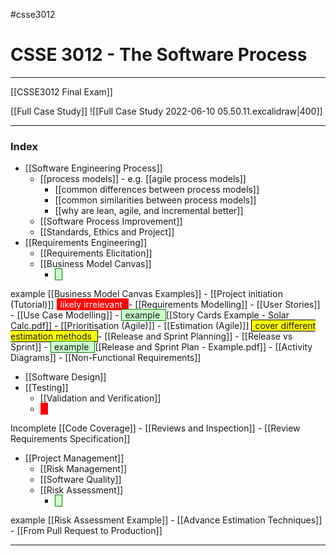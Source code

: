 #csse3012
# CSSE 3012 - The Software Process
___
[[CSSE3012 Final Exam]]

[[Full Case Study]]
![[Full Case Study 2022-06-10 05.50.11.excalidraw|400]]

___
### Index
- [[Software Engineering Process]]
	- [[process models]] - e.g. [[agile process models]]
		- [[common differences between process models]]
		- [[common similarities between process models]]
		- [[why are lean, agile, and incremental better]]
	- [[Software Process Improvement]]
	- [[Standards, Ethics and Project]]
- [[Requirements Engineering]]
	- [[Requirements Elicitation]]
	- [[Business Model Canvas]]
		- <span style="background-color: #cfc ; padding-left: 5px; padding-right: 5px; border: 1px solid green;">
example 
</span> [[Business Model Canvas Examples]]
	- [[Project initiation (Tutorial)]] <span style="color: white; background-color: red ; padding-left: 5px; padding-right: 5px; border: 1px solid red;">
likely irrelevant 
</span>
	- [[Requirements Modelling]]
		- [[User Stories]]
		- [[Use Case Modelling]]
		- <span style="background-color: #cfc ; padding-left: 5px; padding-right: 5px; border: 1px solid green;">
example 
</span> [[Story Cards Example - Solar Calc.pdf]]
	- [[Prioritisation (Agile)]]
	- [[Estimation (Agile)]] <span style="background-color: yellow; padding-left: 5px; padding-right: 5px; border: 1px solid black;">
cover different estimation methods 
</span>
	- [[Release and Sprint Planning]]
		- [[Release vs Sprint]]
		- <span style="background-color: #cfc ; padding-left: 5px; padding-right: 5px; border: 1px solid green;">
example 
</span> [[Release and Sprint Plan - Example.pdf]]
	- [[Activity Diagrams]]
	- [[Non-Functional Requirements]]
- [[Software Design]]
- [[Testing]]
	- [[Validation and Verification]]
	- <span style="color: white; background-color: red ; padding-left: 5px; padding-right: 5px; border: 1px solid red;">
Incomplete 
</span> [[Code Coverage]]
	- [[Reviews and Inspection]]
	- [[Review Requirements Specification]]
- [[Project Management]]
	- [[Risk Management]]
	- [[Software Quality]]
	- [[Risk Assessment]]
		- <span style="background-color: #cfc ; padding-left: 5px; padding-right: 5px; border: 1px solid green;">
example 
</span> [[Risk Assessment Example]]
	- [[Advance Estimation Techniques]]
	- [[From Pull Request to Production]]
___

